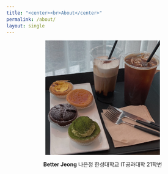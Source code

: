 ```yaml
---
title: "<center><br>About</center>"
permalink: /about/
layout: single
---
```


<center>

<img src="/assets/images/about/210510_cafe.jpg" width="300" height="300" align="center">

**Better Jeong**
나은정
한성대학교 IT공과대학 21학번
</center>